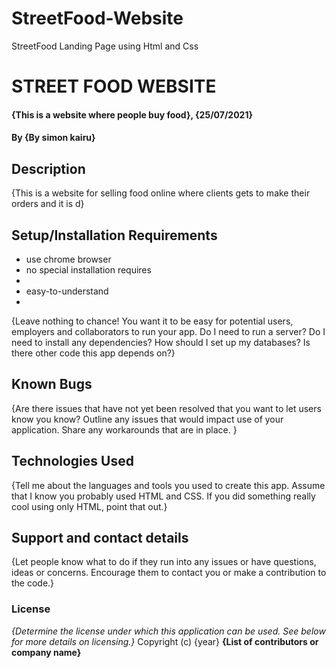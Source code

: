 # StreetFood-Website
StreetFood Landing Page using Html and Css
# STREET FOOD WEBSITE 
#### {This is a website where people buy food}, {25/07/2021}
#### By **{By simon kairu}**
## Description
{This is a website for selling food online where clients gets to make their orders and it is d}
## Setup/Installation Requirements
* use chrome browser
* no special installation requires
* 
* easy-to-understand
* 
{Leave nothing to chance! You want it to be easy for potential users, employers and collaborators to run your app. Do I need to run a server? Do I need to install any dependencies? How should I set up my databases? Is there other code this app depends on?}
## Known Bugs
{Are there issues that have not yet been resolved that you want to let users know you know? Outline any issues that would impact use of your application. Share any workarounds that are in place. }
## Technologies Used
{Tell me about the languages and tools you used to create this app. Assume that I know you probably used HTML and CSS. If you did something really cool using only HTML, point that out.}
## Support and contact details
{Let people know what to do if they run into any issues or have questions, ideas or concerns.  Encourage them to contact you or make a contribution to the code.}
### License
*{Determine the license under which this application can be used.  See below for more details on licensing.}*
Copyright (c) {year} **{List of contributors or company name}**
  